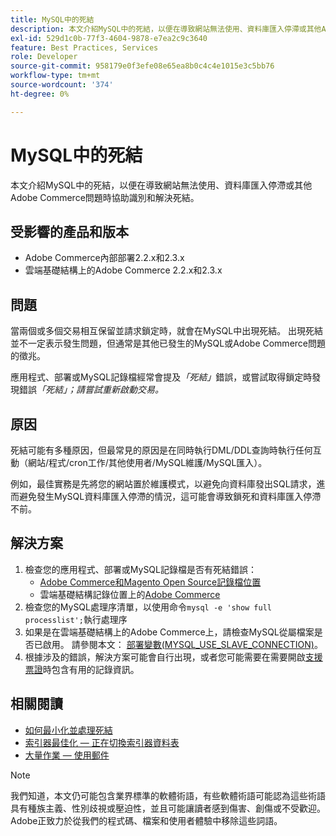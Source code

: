 ```yaml
---
title: MySQL中的死結
description: 本文介紹MySQL中的死結，以便在導致網站無法使用、資料庫匯入停滯或其他Adobe Commerce問題時協助識別和解決死結。
exl-id: 529d1c0b-77f3-4604-9878-e7ea2c9c3640
feature: Best Practices, Services
role: Developer
source-git-commit: 958179e0f3efe08e65ea8b0c4c4e1015e3c5bb76
workflow-type: tm+mt
source-wordcount: '374'
ht-degree: 0%

---
```


# MySQL中的死結

本文介紹MySQL中的死結，以便在導致網站無法使用、資料庫匯入停滯或其他Adobe Commerce問題時協助識別和解決死結。

## 受影響的產品和版本

* Adobe Commerce內部部署2.2.x和2.3.x
* 雲端基礎結構上的Adobe Commerce 2.2.x和2.3.x

## 問題

當兩個或多個交易相互保留並請求鎖定時，就會在MySQL中出現死結。 出現死結並不一定表示發生問題，但通常是其他已發生的MySQL或Adobe Commerce問題的徵兆。

應用程式、部署或MySQL記錄檔經常會提及&#x200B;*「死結」*&#x200B;錯誤，或嘗試取得鎖定時發現錯誤&#x200B;*「死結」；請嘗試重新啟動交易。*

## 原因

死結可能有多種原因，但最常見的原因是在同時執行DML/DDL查詢時執行任何互動（網站/程式/cron工作/其他使用者/MySQL維護/MySQL匯入）。

例如，最佳實務是先將您的網站置於維護模式，以避免向資料庫發出SQL請求，進而避免發生MySQL資料庫匯入停滯的情況，這可能會導致鎖死和資料庫匯入停滯不前。

## 解決方案

1. 檢查您的應用程式、部署或MySQL記錄檔是否有死結錯誤：
   * [Adobe Commerce和Magento Open Source記錄檔位置](https://experienceleague.adobe.com/docs/commerce-operations/configuration-guide/cli/enable-logging.html?lang=zh-Hant)
   * 雲端基礎結構記錄位置上的[Adobe Commerce](https://experienceleague.adobe.com/docs/commerce-cloud-service/user-guide/develop/test/log-locations.html?lang=zh-Hant)
1. 檢查您的MySQL處理序清單，以使用命令`mysql -e 'show full processlist';`執行處理序
1. 如果是在雲端基礎結構上的Adobe Commerce上，請檢查MySQL從屬檔案是否已啟用。 請參閱本文： [部署變數(MYSQL\_USE\_SLAVE\_CONNECTION)](https://experienceleague.adobe.com/docs/commerce-cloud-service/user-guide/configure/env/stage/variables-deploy.html?lang=zh-Hant#mysql_use_slave_connection)。
1. 根據涉及的錯誤，解決方案可能會自行出現，或者您可能需要在需要開啟[支援票證](/help/help-center-guide/help-center/magento-help-center-user-guide.md#submit-ticket)時包含有用的記錄資訊。

## 相關閱讀

* [如何最小化並處理死結](https://dev.mysql.com/doc/refman/5.7/en/innodb-deadlocks-handling.html)
* [索引器最佳化 — 正在切換索引器資料表](https://developer.adobe.com/commerce/php/development/components/indexing/optimization/)
* [大量作業 — 使用郵件](https://developer.adobe.com/commerce/php/development/components/message-queues/bulk-operations/)

>[!NOTE]
>
>我們知道，本文仍可能包含業界標準的軟體術語，有些軟體術語可能認為這些術語具有種族主義、性別歧視或壓迫性，並且可能讓讀者感到傷害、創傷或不受歡迎。 Adobe正致力於從我們的程式碼、檔案和使用者體驗中移除這些詞語。
